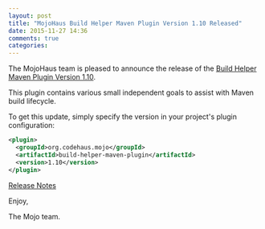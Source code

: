 ```yaml
---
layout: post
title: "MojoHaus Build Helper Maven Plugin Version 1.10 Released"
date: 2015-11-27 14:36
comments: true
categories: 
---
```

The MojoHaus team is pleased to announce the release of the 
[Build Helper Maven Plugin Version 1.10](http://www.mojohaus.org/build-helper-maven-plugin/).

This plugin contains various small independent goals to assist with Maven
build lifecycle.

To get this update, simply specify the version in your project's plugin
configuration:

``` xml
<plugin>
  <groupId>org.codehaus.mojo</groupId>
  <artifactId>build-helper-maven-plugin</artifactId>
  <version>1.10</version>
</plugin>
```
<!-- more -->

[Release Notes](http://www.mojohaus.org/build-helper-maven-plugin/github-report.html)

Enjoy,

The Mojo team.

